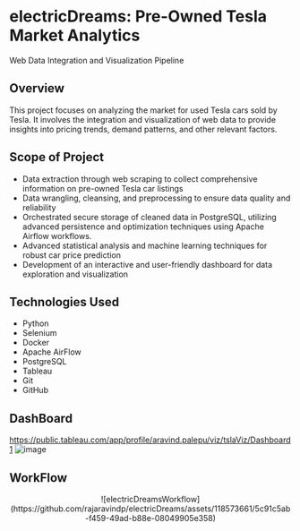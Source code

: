 # electricDreams: Pre-Owned Tesla Market Analytics
Web Data Integration and Visualization Pipeline

## Overview
This project focuses on analyzing the market for used Tesla cars sold by Tesla. It involves the integration and visualization of web data to provide insights into pricing trends, demand patterns, and other relevant factors.

## Scope of Project
- Data extraction through web scraping to collect comprehensive information on pre-owned Tesla car listings
- Data wrangling, cleansing, and preprocessing to ensure data quality and reliability
- Orchestrated secure storage of cleaned data in PostgreSQL, utilizing advanced persistence and optimization techniques using Apache Airflow workflows.
- Advanced statistical analysis and machine learning techniques for robust car price prediction
- Development of an interactive and user-friendly dashboard for data exploration and visualization

## Technologies Used
- Python
- Selenium
- Docker
- Apache AirFlow
- PostgreSQL
- Tableau
- Git
- GitHub

## DashBoard
https://public.tableau.com/app/profile/aravind.palepu/viz/tslaViz/Dashboard1
![image](https://github.com/rajaravindp/electricDreams/assets/118573661/894b6bd9-6dad-44e4-ae34-8a9450315572)

## WorkFlow
<p align="center">
![electricDreamsWorkflow](https://github.com/rajaravindp/electricDreams/assets/118573661/5c91c5ab-f459-49ad-b88e-08049905e358)
</p>

